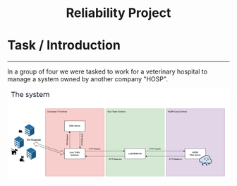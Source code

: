 <h1 align="center">
    Reliability Project
</h1>

# Task / Introduction
---

In a group of four we were tasked to work for a veterinary hospital to manage a system owned by another company "HOSP".

![Task system](assets/task-system.png)
